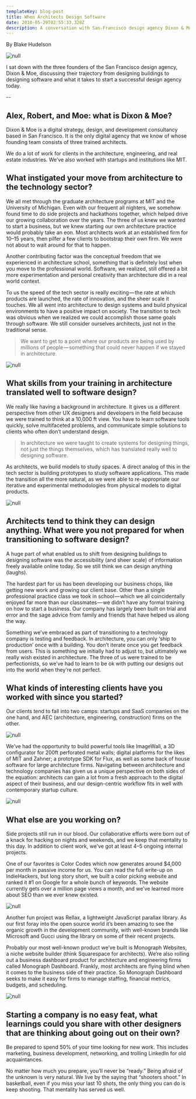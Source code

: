 ```yaml
---
templateKey: blog-post
title: When Architects Design Software
date: 2018-05-29T02:55:33.328Z
description: A conversation with San-Francisco design agency Dixon & Moe
---
```

By Blake Hudelson

![null](/img/0_xr5xt6kccktojfpe.jpeg)

I sat down with the three founders of the San Francisco design agency, Dixon & Moe, discussing their trajectory from designing buildings to designing software and what it takes to start a successful design agency today.

\--

## **Alex, Robert, and Moe: what is Dixon & Moe?**

Dixon & Moe is a digital strategy, design, and development consultancy based in San Francisco. It is the only digital agency that we know of whose founding team consists of three trained architects.

We do a lot of work for clients in the architecture, engineering, and real estate industries. We’ve also worked with startups and institutions like MIT.

## **What instigated your move from architecture to the technology sector?**

We all met through the graduate architecture programs at MIT and the University of Michigan. Even with our frequent all nighters, we somehow found time to do side projects and hackathons together, which helped drive our growing collaboration over the years. The three of us knew we wanted to start a business, but we knew starting our own architecture practice would probably take an eon. Most architects work at an established firm for 10–15 years, then pilfer a few clients to bootstrap their own firm. We were not about to wait around for that to happen.

Another contributing factor was the conceptual freedom that we experienced in architecture school, something that is definitely lost when you move to the professional world. Software, we realized, still offered a bit more experimentation and personal creativity than architecture did in a real world context.

To us the speed of the tech sector is really exciting — the rate at which products are launched, the rate of innovation, and the sheer scale it touches. We all went into architecture to design systems and build physical environments to have a positive impact on society. The transition to tech was obvious when we realized we could accomplish those same goals through software. We still consider ourselves architects, just not in the traditional sense.

> We want to get to a point where our products are being used by millions of people — something that could never happen if we stayed in architecture.

![null](/img/0__jicclnlhnsagtxr.gif)

## **What skills from your training in architecture translated well to software design?**

We really like having a background in architecture. It gives us a different perspective from other UX designers and developers in the field because we were trained to think at a 10,000 ft view. You have to learn software tools quickly, solve multifaceted problems, and communicate simple solutions to clients who often don’t understand design.

> In architecture we were taught to create systems for designing things, not just the things themselves, which has translated really well to designing software.

As architects, we build models to study spaces. A direct analog of this in the tech sector is building prototypes to study software applications. This made the transition all the more natural, as we were able to re-appropriate our iterative and experimental methodologies from physical models to digital products.

![null](/img/0_ngsintm7cx3tnpln.jpeg)

## **Architects tend to think they can design anything. What were you not prepared for when transitioning to software design?**

A huge part of what enabled us to shift from designing buildings to designing software was the accessibility (and sheer scale) of information freely available online today. So we still think we can design anything (laughs).

The hardest part for us has been developing our business chops, like getting new work and growing our client base. Other than a single professional practice class we took in school — which we all coincidentally enjoyed far more than our classmates — we didn’t have any formal training on how to start a business. Our company has largely been built on trial and error and the sage advice from family and friends that have helped us along the way.

Something we’ve embraced as part of transitioning to a technology company is testing and feedback. In architecture, you can only ‘ship to production’ once with a building. You don’t iterate once you get feedback from users. This is something we initially had to adjust to, but ultimately we really wish existed in architecture. The three of us were trained to be perfectionists, so we’ve had to learn to be ok with putting our designs out into the world when they’re not perfect.

## **What kinds of interesting clients have you worked with since you started?**

Our clients tend to fall into two camps: startups and SaaS companies on the one hand, and AEC (architecture, engineering, construction) firms on the other.

![null](/img/0_bfdhzcgrzgezbrmf.jpeg)

We’ve had the opportunity to build powerful tools like ImageWall, a 3D configurator for 200ft perforated metal walls; digital platforms for the likes of MIT and Zahner; a prototype SDK for Flux, as well as some back of house software for large architecture firms. Navigating between architecture and technology companies has given us a unique perspective on both sides of the equation: architects can gain a lot from a fresh approach to the digital aspect of their business, and our design-centric workflow fits in well with contemporary startup culture.

![null](/img/0_kwhbi9hemboqv0xk.jpeg)

## **What else are you working on?**

Side projects still run in our blood. Our collaborative efforts were born out of a knack for hacking on nights and weekends, and we keep that mentality to this day. In addition to client work, we’ve got at least 4–5 ongoing internal projects.

One of our favorites is Color Codes which now generates around $4,000 per month in passive income for us. You can read the full write-up on IndieHackers, but long story short, we built a color picking website and ranked it #1 on Google for a whole bunch of keywords. The website currently gets over a million page views a month, and we’ve learned more about SEO than we ever knew existed.

![null](/img/0_urqwlylxqhxc8ucb.gif)

Another fun project was Rellax, a lightweight JavaScript parallax library. As our first foray into the open source world it’s been amazing to see the organic growth in the development community, with well-known brands like Microsoft and Gucci using the library on some of their recent projects.

Probably our most well-known product we’ve built is Monograph Websites, a niche website builder (think Squarespace for architects). We’re also rolling out a business dashboard product for architecture and engineering firms called Monograph Dashboard. Frankly, most architects are flying blind when it comes to the business side of their practice. So Monograph Dashboard seeks to make it easy for firms to manage staffing, financial metrics, budgets, and scheduling.

![null](/img/0_ja0sbahuxheng2fr.jpeg)

## **Starting a company is no easy feat, what learnings could you share with other designers that are thinking about going out on their own?**

Be prepared to spend 50% of your time looking for new work. This includes marketing, business development, networking, and trolling LinkedIn for old acquaintances.

No matter how much you prepare, you’ll never be “ready.” Being afraid of the unknown is very natural. We live by the saying that “shooters shoot.” In basketball, even if you miss your last 10 shots, the only thing you can do is keep shooting. That mentality has served us well.
